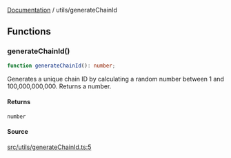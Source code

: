 [Documentation](../README.md) / utils/generateChainId

## Functions

### generateChainId()

```ts
function generateChainId(): number;
```

Generates a unique chain ID by calculating a random number between 1 and
100,000,000,000. Returns a number.

#### Returns

`number`

#### Source

[src/utils/generateChainId.ts:5](https://github.com/anegg0/arbitrum-orbit-sdk/blob/763a3f41e7ea001cbb6fe81ac11cc794b4a0f94d/src/utils/generateChainId.ts#L5)
